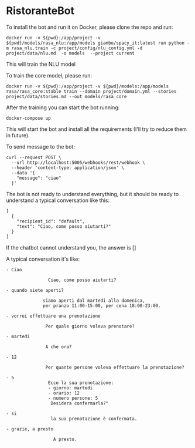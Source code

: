# RistoranteBot

To install the bot and run it on Docker, please clone the repo and run:

```
docker run -v ${pwd}:/app/project -v ${pwd}/models/rasa_nlu:/app/models giambo/spacy_it:latest run python -m rasa_nlu.train -c project/config/nlu_config.yml -d project/data/nlu.md  -o models  --project current

```
This will train the NLU model

To train the core model, please run: 

```
docker run -v ${pwd}:/app/project -v ${pwd}/models:/app/models rasa/rasa_core:stable train --domain project/domain.yml --stories project/data/stories.md --out models/rasa_core
```
After the training you can start the bot running:

```
docker-compose up
```

This will start the bot and install all the requirements (I'll try to reduce them in future).

To send message to the bot:

```
curl --request POST \
  --url http://localhost:5005/webhooks/rest/webhook \
  --header 'content-type: application/json' \
  --data '{
    "message": "ciao"
  }'
```
The bot is not ready to understand everything,
but it should be ready to understand a typical conversation like this:

```
[
  {
    "recipient_id": "default",
    "text": "Ciao, come posso aiutarti?"
  }
]
```

If the chatbot cannot understand you, the answer is []

A typical conversation it's like:

```
- Ciao

                Ciao, come posso aiutarti?
                
- quando siete aperti?
              
              siamo aperti dal martedi alla domenica,    
              per pranzo 11:00-15:00, per cena 18:00-23:00. 
              
- vorrei effettuare una prenotazione
                
               Per quale giorno voleva prenotare?

- martedi

               A che ora?
                
- 12           

               Per quante persone voleva effettuare la prenotazione? 
                
- 5
                Ecco la sua prenotazione:
                - giorno: martedi
                - orario: 12
                - numero persone: 5
                 Desidera confermarla?"

- si
                 la sua prenotazione è confermata.
 
- grazie, a presto

                  A presto.
 
```                
